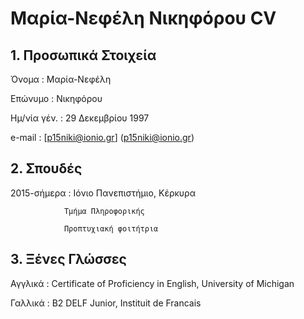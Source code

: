 # Μαρία-Νεφέλη Νικηφόρου CV

## 1. Προσωπικά Στοιχεία
Όνομα       : Μαρία-Νεφέλη

Επώνυμο     : Νικηφόρου

Ημ/νία γέν. : 29 Δεκεμβρίου 1997

e-mail      : [p15niki@ionio.gr] (p15niki@ionio.gr)

## 2. Σπουδές
2015-σήμερα : Ιόνιο Πανεπιστήμιο, Κέρκυρα

                Τμήμα Πληροφορικής

                Προπτυχιακή φοιτήτρια

## 3. Ξένες Γλώσσες
Αγγλικά     : Certificate of Proficiency in English, University of Michigan

Γαλλικά     : B2 DELF Junior, Instituit de Francais
